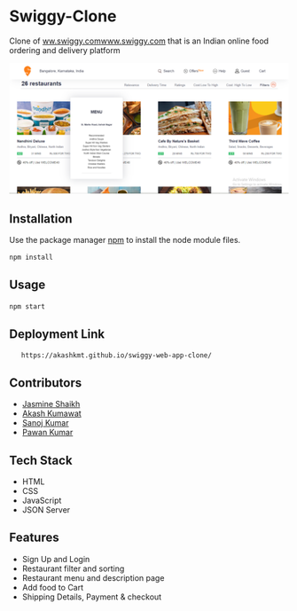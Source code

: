 # Swiggy-Clone

Clone of <a href="https://www.swiggy.com/">ww.swiggy.com</a>www.swiggy.com that is an Indian online food ordering and delivery platform

<img src="https://github.com/Jasmine-Shaikh/Swiggy-Clone/blob/main/portfolio-2.PNG"/>

## Installation

Use the package manager [npm](https://docs.npmjs.com/cli/v6/commands/npm-install) to install the node module files.

```bash
npm install
```

## Usage

```python
npm start
```

## Deployment Link
```url
   https://akashkmt.github.io/swiggy-web-app-clone/
```

## Contributors
- [Jasmine Shaikh](https://github.com/Jasmine-Shaikh)
- [Akash Kumawat](https://github.com/Jasmine-Shaikh)
- [Sanoj Kumar](https://github.com/Sanojkumaryadav)
- [Pawan Kumar](https://github.com/Pawangithub752000)

## Tech Stack
- HTML
- CSS
- JavaScript
- JSON Server

## Features
- Sign Up and Login
- Restaurant filter and sorting
- Restaurant menu and description page
- Add food to Cart
- Shipping Details, Payment & checkout


